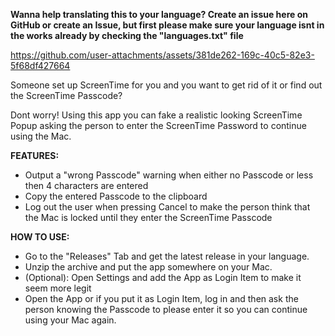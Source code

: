 **Wanna help translating this to your language? Create an issue here on GitHub or create an Issue, but first please make sure your language isnt in the works already by checking the "languages.txt" file**

https://github.com/user-attachments/assets/381de262-169c-40c5-82e3-5f68df427664

Someone set up ScreenTime for you and you want to get rid of it or find out the ScreenTime Passcode?

Dont worry! Using this app you can fake a realistic looking ScreenTime Popup asking the person to enter the ScreenTime Password to continue using the Mac.

**FEATURES:**

- Output a "wrong Passcode" warning when either no Passcode or less then 4 characters are entered
- Copy the entered Passcode to the clipboard
- Log out the user when pressing Cancel to make the person think that the Mac is locked until they enter the ScreenTime Passcode

**HOW TO USE:**
- Go to the "Releases" Tab and get the latest release in your language.
- Unzip the archive and put the app somewhere on your Mac.
- (Optional): Open Settings and add the App as Login Item to make it seem more legit
- Open the App or if you put it as Login Item, log in and then ask the person knowing the Passcode to please enter it so you can continue using your Mac again.
